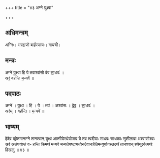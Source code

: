 +++
title = "४३ अग्ने युक्ष्वा"

+++
## अधिमन्त्रम्
अग्निः। भरद्वाजो बार्हस्पत्यः। गायत्री।

## मन्त्रः
अग्ने॑ यु॒क्ष्वा हि ये तवाश्वा॑सो देव सा॒धवः॑ ।  
अरं॒ वह॑न्ति म॒न्यवे॑ ॥

## पदपाठः
अग्ने॑ । यु॒क्ष्व । हि । ये । तव॑ । अश्वा॑सः । दे॒व॒ । सा॒धवः॑ ।  
अर॑म् । वह॑न्ति । म॒न्यवे॑ ॥

## भाष्यम्
हेदेव द्योतमानाग्ने तानश्वान् युक्ष्व आत्मीयेरथेयोजय ये तव त्वदीयाः साधवः साधकाः सुशीलावा अश्वासोश्वाः अरं अलंपर्याप्तं व- हन्ति किमर्थं मन्यवे मन्यतेयष्टव्यत्वेनदेवानत्रेतिमन्युर्यागस्तदर्थं तानश्वान् रथेयुक्ष्वेत्यर्थः हिखलु ॥ ४३ ॥